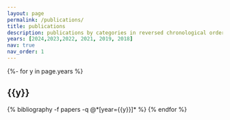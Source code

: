 ```yaml
---
layout: page
permalink: /publications/
title: publications
description: publications by categories in reversed chronological order. generated by jekyll-scholar.
years: [2024,2023,2022, 2021, 2019, 2018]
nav: true
nav_order: 1
---
```

<!-- _pages/publications.md -->
<div class="publications">

{%- for y in page.years %}
  <h2 class="year">{{y}}</h2>
  {% bibliography -f papers -q @*[year={{y}}]* %}
{% endfor %}

</div>
